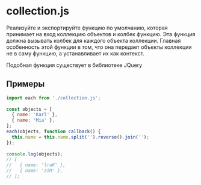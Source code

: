 # collection.js

Реализуйте и экспортируйте функцию по умолчанию, которая принимает на вход коллекцию объектов и колбек функцию. Эта функция должна вызывать колбек для каждого объекта коллекции. Главная особенность этой функции в том, что она передает объекты коллекции не в саму функцию, а устанавливает их как контекст.

Подобная функция существует в библиотеке JQuery

## Примеры

```js
import each from './collection.js';
 
const objects = [
  { name: 'Karl' },
  { name: 'Mia' },
];
each(objects, function callback() {
  this.name = this.name.split('').reverse().join('');
});
 
console.log(objects);
// [
//   { name: 'lraK' },
//   { name: 'aiM' },
// ];
```